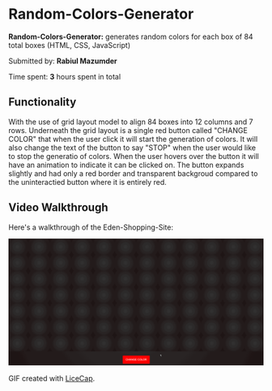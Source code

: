 # Random-Colors-Generator


**Random-Colors-Generator:** generates random colors for each box of 84 total boxes (HTML, CSS, JavaScript)

Submitted by: **Rabiul Mazumder**

Time spent: **3** hours spent in total

## Functionality

With the use of grid layout model to align 84 boxes into 12 columns and 7 rows.
Underneath the grid layout is a single red button called "CHANGE COLOR" that when 
the user click it will start the generation of colors. It will also change the text 
of the button to say "STOP" when the user would like to stop the generatio of colors.
When the user hovers over the button it will have an animation to indicate it can be
clicked on. The button expands slightly and had only a red border and transparent backgroud
compared to the uninteractied button where it is entirely red.

## Video Walkthrough

Here's a walkthrough of the Eden-Shopping-Site:

<img src='randoColors.gif' title='Video Walkthrough' width='1500' alt='Video Walkthrough' />

GIF created with [LiceCap](http://www.cockos.com/licecap/).
